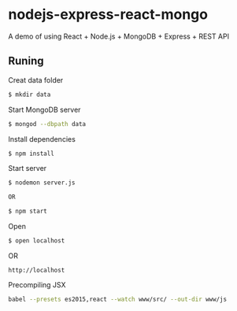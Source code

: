 # nodejs-express-react-mongo

A demo of using React + Node.js + MongoDB + Express + REST API

## Runing

Creat data folder
```bash
$ mkdir data
```

Start MongoDB server
```bash
$ mongod --dbpath data
```

Install dependencies
```bash
$ npm install
```

Start server
```bash
$ nodemon server.js

OR 

$ npm start
```

Open
```bash
$ open localhost
```
OR
```browser
http://localhost
```

Precompiling JSX
```bash
babel --presets es2015,react --watch www/src/ --out-dir www/js
```

